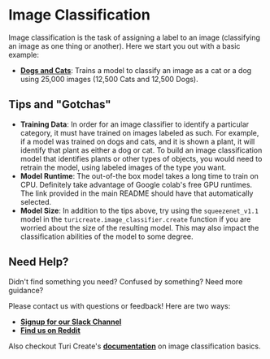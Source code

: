 # Image Classification
Image classification is the task of assigning a label to an image (classifying an image as one thing or another). Here
 we start you out with a basic example:
 
 - [**Dogs and Cats**](https://colab.research.google.com/github/skafos/colab-example-models/ImageClassification/dogs_and_cats.ipynb): Trains a model to classify an image as a cat or a dog using 25,000 images 
 (12,500 Cats and 12,500 Dogs). 

## Tips and "Gotchas"
-  **Training Data**: In order for an image classifier to identify a particular category, it must have trained on
images labeled as such. For example, if a model was trained on dogs and cats, and it is shown a plant, it will
 identify that plant as either a dog or cat. To build an image classification model that identifies plants or other
 types of objects, you would need to retrain the model, using labeled images of the type you want.
-  **Model Runtime**: The out-of-the box model takes a long time to train on CPU. Definitely take advantage of Google
colab's free GPU runtimes. The link provided in the main README should have that automatically selected.
-  **Model Size**: In addition to the tips above, try using the `squeezenet_v1.1` model in the
`turicreate.image_classifier.create` function if you are worried about the size of the resulting model. This may also
impact the classification abilities of the model to some degree.

## Need Help?
Didn't find something you need? Confused by something? Need more guidance?

Please contact us with questions or feedback! Here are two ways:

-  [**Signup for our Slack Channel**](https://join.slack.com/t/metismachine-skafos/shared_invite/enQtNTAxMzEwOTk2NzA5LThjMmMyY2JkNTkwNDQ1YjgyYjFiY2MyMjRkMzYyM2E4MjUxNTJmYmQyODVhZWM2MjQwMjE5ZGM1Y2YwN2M5ODI)
-  [**Find us on Reddit**](https://reddit.com/r/skafos)

Also checkout Turi Create's [**documentation**](https://apple.github.io/turicreate/docs/userguide/image_classifier/) on
 image classification basics.
 